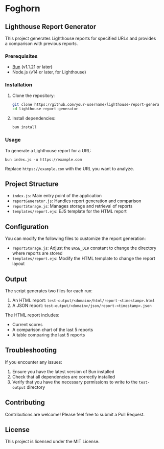 # Foghorn

## Lighthouse Report Generator

This project generates Lighthouse reports for specified URLs and provides a comparison with previous reports.

### Prerequisites

- [Bun](https://bun.sh/) (v1.1.21 or later)
- Node.js (v14 or later, for Lighthouse)

### Installation

1. Clone the repository:
   ```bash
   git clone https://github.com/your-username/lighthouse-report-generator.git
   cd lighthouse-report-generator
   ```

2. Install dependencies:
   ```bash
   bun install
   ```

### Usage

To generate a Lighthouse report for a URL:
```
bun index.js -u https://example.com
```



Replace `https://example.com` with the URL you want to analyze.

## Project Structure

- `index.js`: Main entry point of the application
- `reportGenerator.js`: Handles report generation and comparison
- `reportStorage.js`: Manages storage and retrieval of reports
- `templates/report.ejs`: EJS template for the HTML report

## Configuration

You can modify the following files to customize the report generation:

- `reportStorage.js`: Adjust the `BASE_DIR` constant to change the directory where reports are stored
- `templates/report.ejs`: Modify the HTML template to change the report layout

## Output

The script generates two files for each run:

1. An HTML report: `test-output/<domain>/html/report-<timestamp>.html`
2. A JSON report: `test-output/<domain>/json/report-<timestamp>.json`

The HTML report includes:
- Current scores
- A comparison chart of the last 5 reports
- A table comparing the last 5 reports

## Troubleshooting

If you encounter any issues:

1. Ensure you have the latest version of Bun installed
2. Check that all dependencies are correctly installed
3. Verify that you have the necessary permissions to write to the `test-output` directory

## Contributing

Contributions are welcome! Please feel free to submit a Pull Request.

## License

This project is licensed under the MIT License.